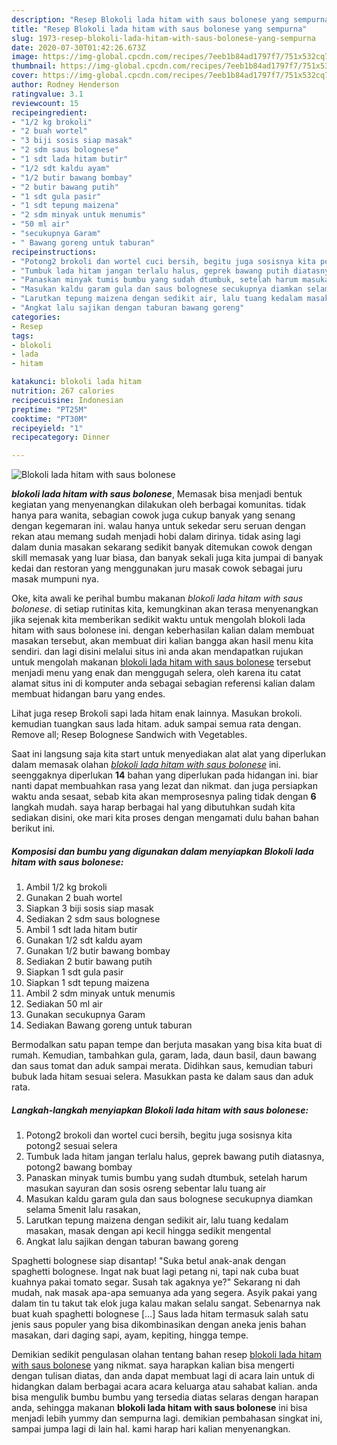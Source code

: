 ```yaml
---
description: "Resep Blokoli lada hitam with saus bolonese yang sempurna"
title: "Resep Blokoli lada hitam with saus bolonese yang sempurna"
slug: 1973-resep-blokoli-lada-hitam-with-saus-bolonese-yang-sempurna
date: 2020-07-30T01:42:26.673Z
image: https://img-global.cpcdn.com/recipes/7eeb1b84ad1797f7/751x532cq70/blokoli-lada-hitam-with-saus-bolonese-foto-resep-utama.jpg
thumbnail: https://img-global.cpcdn.com/recipes/7eeb1b84ad1797f7/751x532cq70/blokoli-lada-hitam-with-saus-bolonese-foto-resep-utama.jpg
cover: https://img-global.cpcdn.com/recipes/7eeb1b84ad1797f7/751x532cq70/blokoli-lada-hitam-with-saus-bolonese-foto-resep-utama.jpg
author: Rodney Henderson
ratingvalue: 3.1
reviewcount: 15
recipeingredient:
- "1/2 kg brokoli"
- "2 buah wortel"
- "3 biji sosis siap masak"
- "2 sdm saus bolognese"
- "1 sdt lada hitam butir"
- "1/2 sdt kaldu ayam"
- "1/2 butir bawang bombay"
- "2 butir bawang putih"
- "1 sdt gula pasir"
- "1 sdt tepung maizena"
- "2 sdm minyak untuk menumis"
- "50 ml air"
- "secukupnya Garam"
- " Bawang goreng untuk taburan"
recipeinstructions:
- "Potong2 brokoli dan wortel cuci bersih, begitu juga sosisnya kita potong2 sesuai selera"
- "Tumbuk lada hitam jangan terlalu halus, geprek bawang putih diatasnya, potong2 bawang bombay"
- "Panaskan minyak tumis bumbu yang sudah dtumbuk, setelah harum masukan sayuran dan sosis osreng sebentar lalu tuang air"
- "Masukan kaldu garam gula dan saus bolognese secukupnya diamkan selama 5menit lalu rasakan,"
- "Larutkan tepung maizena dengan sedikit air, lalu tuang kedalam masakan, masak dengan api kecil hingga sedikit mengental"
- "Angkat lalu sajikan dengan taburan bawang goreng"
categories:
- Resep
tags:
- blokoli
- lada
- hitam

katakunci: blokoli lada hitam 
nutrition: 267 calories
recipecuisine: Indonesian
preptime: "PT25M"
cooktime: "PT30M"
recipeyield: "1"
recipecategory: Dinner

---
```



![Blokoli lada hitam with saus bolonese](https://img-global.cpcdn.com/recipes/7eeb1b84ad1797f7/751x532cq70/blokoli-lada-hitam-with-saus-bolonese-foto-resep-utama.jpg)

<b><i>blokoli lada hitam with saus bolonese</i></b>, Memasak bisa menjadi bentuk kegiatan yang menyenangkan dilakukan oleh berbagai komunitas. tidak hanya para wanita, sebagian cowok juga cukup banyak yang senang dengan kegemaran ini. walau hanya untuk sekedar seru seruan dengan rekan atau memang sudah menjadi hobi dalam dirinya. tidak asing lagi dalam dunia masakan sekarang sedikit banyak ditemukan cowok dengan skill memasak yang luar biasa, dan banyak sekali juga kita jumpai di banyak kedai dan restoran yang menggunakan juru masak cowok sebagai juru masak mumpuni nya.

Oke, kita awali ke perihal bumbu makanan <i>blokoli lada hitam with saus bolonese</i>. di setiap rutinitas kita, kemungkinan akan terasa menyenangkan jika sejenak kita memberikan sedikit waktu untuk mengolah blokoli lada hitam with saus bolonese ini. dengan keberhasilan kalian dalam membuat masakan tersebut, akan membuat diri kalian bangga akan hasil menu kita sendiri. dan lagi disini melalui situs ini anda akan mendapatkan rujukan untuk mengolah makanan <u>blokoli lada hitam with saus bolonese</u> tersebut menjadi menu yang enak dan menggugah selera, oleh karena itu catat alamat situs ini di komputer anda sebagai sebagian referensi kalian dalam membuat hidangan baru yang endes.

Lihat juga resep Brokoli sapi lada hitam enak lainnya. Masukan brokoli. kemudian tuangkan saus lada hitam. aduk sampai semua rata dengan. Remove all; Resep Bolognese Sandwich with Vegetables.


Saat ini langsung saja kita start untuk menyediakan alat alat yang diperlukan dalam memasak olahan <u><i>blokoli lada hitam with saus bolonese</i></u> ini. seenggaknya diperlukan <b>14</b> bahan yang diperlukan pada hidangan ini. biar nanti dapat membuahkan rasa yang lezat dan nikmat. dan juga persiapkan waktu anda sesaat, sebab kita akan memprosesnya paling tidak dengan <b>6</b> langkah mudah. saya harap berbagai hal yang dibutuhkan sudah kita sediakan disini, oke mari kita proses dengan mengamati dulu bahan bahan berikut ini.

<!--inarticleads1-->

##### Komposisi dan bumbu yang digunakan dalam menyiapkan Blokoli lada hitam with saus bolonese:

1. Ambil 1/2 kg brokoli
1. Gunakan 2 buah wortel
1. Siapkan 3 biji sosis siap masak
1. Sediakan 2 sdm saus bolognese
1. Ambil 1 sdt lada hitam butir
1. Gunakan 1/2 sdt kaldu ayam
1. Gunakan 1/2 butir bawang bombay
1. Sediakan 2 butir bawang putih
1. Siapkan 1 sdt gula pasir
1. Siapkan 1 sdt tepung maizena
1. Ambil 2 sdm minyak untuk menumis
1. Sediakan 50 ml air
1. Gunakan secukupnya Garam
1. Sediakan  Bawang goreng untuk taburan


Bermodalkan satu papan tempe dan berjuta masakan yang bisa kita buat di rumah. Kemudian, tambahkan gula, garam, lada, daun basil, daun bawang dan saus tomat dan aduk sampai merata. Didihkan saus, kemudian taburi bubuk lada hitam sesuai selera. Masukkan pasta ke dalam saus dan aduk rata. 

<!--inarticleads2-->

##### Langkah-langkah menyiapkan Blokoli lada hitam with saus bolonese:

1. Potong2 brokoli dan wortel cuci bersih, begitu juga sosisnya kita potong2 sesuai selera
1. Tumbuk lada hitam jangan terlalu halus, geprek bawang putih diatasnya, potong2 bawang bombay
1. Panaskan minyak tumis bumbu yang sudah dtumbuk, setelah harum masukan sayuran dan sosis osreng sebentar lalu tuang air
1. Masukan kaldu garam gula dan saus bolognese secukupnya diamkan selama 5menit lalu rasakan,
1. Larutkan tepung maizena dengan sedikit air, lalu tuang kedalam masakan, masak dengan api kecil hingga sedikit mengental
1. Angkat lalu sajikan dengan taburan bawang goreng


Spaghetti bolognese siap disantap! &#34;Suka betul anak-anak dengan spaghetti bolognese. Ingat nak buat lagi petang ni, tapi nak cuba buat kuahnya pakai tomato segar. Susah tak agaknya ye?&#34; Sekarang ni dah mudah, nak masak apa-apa semuanya ada yang segera. Asyik pakai yang dalam tin tu takut tak elok juga kalau makan selalu sangat. Sebenarnya nak buat kuah spaghetti bolognese […] Saus lada hitam termasuk salah satu jenis saus populer yang bisa dikombinasikan dengan aneka jenis bahan masakan, dari daging sapi, ayam, kepiting, hingga tempe. 

Demikian sedikit pengulasan olahan tentang bahan resep <u>blokoli lada hitam with saus bolonese</u> yang nikmat. saya harapkan kalian bisa mengerti dengan tulisan diatas, dan anda dapat membuat lagi di acara lain untuk di hidangkan dalam berbagai acara acara keluarga atau sahabat kalian. anda bisa mengulik bumbu bumbu yang tersedia diatas selaras dengan harapan anda, sehingga makanan <b>blokoli lada hitam with saus bolonese</b> ini bisa menjadi lebih yummy dan sempurna lagi. demikian pembahasan singkat ini, sampai jumpa lagi di lain hal. kami harap hari kalian menyenangkan.
